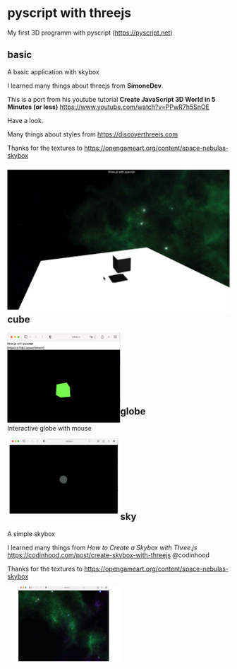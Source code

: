 # pyscript with threejs

My first 3D programm with pyscript (https://pyscript.net)

## basic

A basic application with skybox

I learned many things about threejs from **SimoneDev**.

This is a port from his youtube tutorial  **Create JavaScript 3D World in 5 Minutes (or less)** https://www.youtube.com/watch?v=PPwR7h5SnOE 

Have a look.

Many things about styles from https://discoverthreejs.com

Thanks for the textures to https://opengameart.org/content/space-nebulas-skybox

<img src="img/basic.gif" width="520" align="left"><br><br><br><br><br><br><br><br>

## cube

<img src="img/cube.png" width="256" align="left"><br><br><br><br><br><br><br><br>

## globe

Interactive globe with mouse

<img src="img/globe.gif" width="256" align="left"><br><br><br><br><br><br><br><br>

## sky

A simple skybox  

I learned many things from *How to Create a Skybox with Three.js*
https://codinhood.com/post/create-skybox-with-threejs @codinhood

Thanks for the textures to https://opengameart.org/content/space-nebulas-skybox

<img src="img/sky.gif" width="256" align="left"><br><br><br><br><br><br><br><br>


```Rust

```
